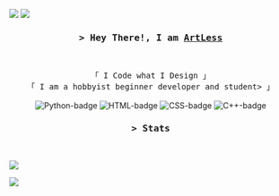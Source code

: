 <!-- https://github.com/ShahriarShafin/ -->
<!-- April 15, 2021 -->
<!-- LEAVE A STAR, IF YOU LIKE IT ! -->

<!-- Profile Views Counter -->
![](https://komarev.com/ghpvc/?username=ArtLessYT&style=flat) <a href="https://www.codewars.com/users/ArtLessYT/"><img src="https://www.codewars.com/users/ArtLessYT/badges/micro" /></a>


<!-- Intro  -->
<h3 align="center">
        <samp>&gt; Hey There!, I am
                <b><a target="_blank" href="https://github.com/ArtLessYT">ArtLess</a></b>
        </samp>
</h3>
<br>

<p align="center">
        <!-- Organisation  -->
        <samp>
                「 I Code what I Design 」
                <br>
                「 I am a hobbyist beginner developer and student> 」
                <br>
                <br>
        </samp>
        <!-- Programming Languages -->
        <!-- Python -->
        <img alt="Python-badge" src="https://img.shields.io/badge/-Python3-1572b6?style=flat&logo=python&logoColor=white">
        <!-- HTML -->
        <img alt="HTML-badge" src="https://img.shields.io/badge/-HTML5-E34F26?style=flat&logo=HTML5&logoColor=white">
        <!-- CSS  -->
        <img alt="CSS-badge" src="https://img.shields.io/badge/-CSS-1572B6?style=flat&logo=CSS3&logoColor=white">
        <!-- C++ -->
        <img alt="C++-badge" src="https://img.shields.io/badge/-C++-9b3675?style=flat&logo=C%2B%2B&logoColor=white">
</p>


<h3 align="center">
        <samp>&gt; 
                <b>Stats</b>
        </samp>
</h3>
<br>

<a href="https://github.com/ArtLessYT/"><img src="https://github-readme-stats.vercel.app/api?username=ArtLessYT&show_icons=true&theme=dark" /></a>

<a href="https://github.com/ArtLessYT/"><img src="https://github-readme-stats.vercel.app/api/top-langs/?username=ArtLessYT&layout=compact&theme=dark" /></a>





